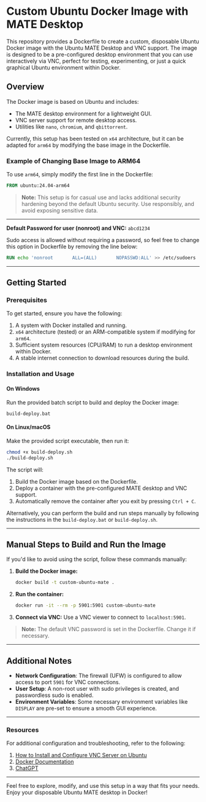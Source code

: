 
# Custom Ubuntu Docker Image with MATE Desktop

This repository provides a Dockerfile to create a custom, disposable Ubuntu Docker image with the Ubuntu MATE Desktop and VNC support. The image is designed to be a pre-configured desktop environment that you can use interactively via VNC, perfect for testing, experimenting, or just a quick graphical Ubuntu environment within Docker.

## Overview

The Docker image is based on Ubuntu and includes:
- The MATE desktop environment for a lightweight GUI.
- VNC server support for remote desktop access.
- Utilities like `nano`, `chromium`, and `qbittorrent`.

Currently, this setup has been tested on `x64` architecture, but it can be adapted for `arm64` by modifying the base image in the Dockerfile.

### Example of Changing Base Image to ARM64
To use `arm64`, simply modify the first line in the Dockerfile:
```dockerfile
FROM ubuntu:24.04-arm64
```

> **Note:** This setup is for casual use and lacks additional security hardening beyond the default Ubuntu security. Use responsibly, and avoid exposing sensitive data.

---

 **Default Password for user (nonroot) and VNC:** `abcd1234`

 Sudo access is allowed without requiring a password, so feel free to change this option in Dockerfile by removing the line below:

 ```Dockerfile
 RUN echo 'nonroot       ALL=(ALL)       NOPASSWD:ALL' >> /etc/sudoers
 ```

---

## Getting Started

### Prerequisites

To get started, ensure you have the following:
1. A system with Docker installed and running.
2. `x64` architecture (tested) or an ARM-compatible system if modifying for `arm64`.
3. Sufficient system resources (CPU/RAM) to run a desktop environment within Docker.
4. A stable internet connection to download resources during the build.

### Installation and Usage

#### On Windows
Run the provided batch script to build and deploy the Docker image:
```batch
build-deploy.bat
```

#### On Linux/macOS
Make the provided script executable, then run it:
```bash
chmod +x build-deploy.sh
./build-deploy.sh
```

The script will:
1. Build the Docker image based on the Dockerfile.
2. Deploy a container with the pre-configured MATE desktop and VNC support.
3. Automatically remove the container after you exit by pressing `Ctrl + C`.

Alternatively, you can perform the build and run steps manually by following the instructions in the `build-deploy.bat` or `build-deploy.sh`.

---

## Manual Steps to Build and Run the Image

If you'd like to avoid using the script, follow these commands manually:

1. **Build the Docker image:**
   ```bash
   docker build -t custom-ubuntu-mate .
   ```

2. **Run the container:**
   ```bash
   docker run -it --rm -p 5901:5901 custom-ubuntu-mate
   ```

3. **Connect via VNC:**
   Use a VNC viewer to connect to `localhost:5901`.

> **Note:** The default VNC password is set in the Dockerfile. Change it if necessary.

---

## Additional Notes

- **Network Configuration**: The firewall (UFW) is configured to allow access to port `5901` for VNC connections.
- **User Setup**: A non-root user with sudo privileges is created, and passwordless sudo is enabled.
- **Environment Variables**: Some necessary environment variables like `DISPLAY` are pre-set to ensure a smooth GUI experience.

---

### Resources

For additional configuration and troubleshooting, refer to the following:
1. [How to Install and Configure VNC Server on Ubuntu](https://bytexd.com/how-to-install-configure-vnc-server-on-ubuntu/)
2. [Docker Documentation](https://docs.docker.com/)
2. [ChatGPT](https://chatgpt.com/)

---

Feel free to explore, modify, and use this setup in a way that fits your needs. Enjoy your disposable Ubuntu MATE desktop in Docker!
